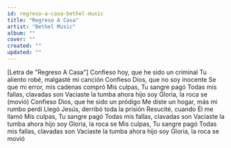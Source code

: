 ```yaml
---
id: regreso-a-casa-bethel-music
title: "Regreso A Casa"
artist: "Bethel Music"
album: ""
cover: ""
created: ""
updated: ""
---
```


[Letra de "Regreso A Casa"]
Confieso hoy, que he sido un criminal
Tu aliento robé, malgasté mi canción
Confieso Dios, que no soy inocente
Se que mi error, mis cadenas compró
Mis culpas, Tu sangre pagó
Todas mis fallas, clavadas son
Vaciaste la tumba ahora hijo soy
Gloria, la roca se (movió)
Confieso Dios, que he sido un pródigo
Me diste un hogar, más mi rumbo perdí
Llegó Jesús, derribó toda la prisión
Resucité, cuando Él me llamó
Mis culpas, Tu sangre pagó
Todas mis fallas, clavadas son
Vaciaste la tumba ahora hijo soy
Gloria, la roca se
Mis culpas, Tu sangre pagó
Todas mis fallas, clavadas son
Vaciaste la tumba ahora hijo soy
Gloria, la roca se movió